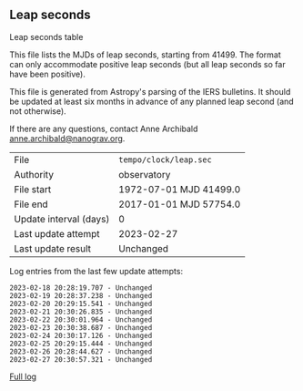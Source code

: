 
## Leap seconds

Leap seconds table

This file lists the MJDs of leap seconds, starting from 41499.
The format can only accommodate positive leap seconds (but all
leap seconds so far have been positive).

This file is generated from Astropy's parsing of the IERS
bulletins. It should be updated at least six months in advance
of any planned leap second (and not otherwise).

If there are any questions, contact Anne Archibald
<anne.archibald@nanograv.org>.

|     |     |
|:--- |:--- |
| File | `tempo/clock/leap.sec` |
| Authority | observatory |
| File start | 1972-07-01 MJD 41499.0 |
| File end | 2017-01-01 MJD 57754.0 |
| Update interval (days) | 0 |
| Last update attempt | 2023-02-27 |
| Last update result | Unchanged |

Log entries from the last few update attempts:
```
2023-02-18 20:28:19.707 - Unchanged
2023-02-19 20:28:37.238 - Unchanged
2023-02-20 20:29:15.541 - Unchanged
2023-02-21 20:30:26.835 - Unchanged
2023-02-22 20:30:01.964 - Unchanged
2023-02-23 20:30:38.687 - Unchanged
2023-02-24 20:30:17.126 - Unchanged
2023-02-25 20:29:15.444 - Unchanged
2023-02-26 20:28:44.627 - Unchanged
2023-02-27 20:30:57.321 - Unchanged
```
[Full log](https://raw.githubusercontent.com/ipta/pulsar-clock-corrections/main/log/tempo/clock/leap.sec.log)
